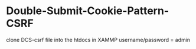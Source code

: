 # Double-Submit-Cookie-Pattern-CSRF

clone DCS-csrf file into the htdocs in XAMMP
username/password = admin
